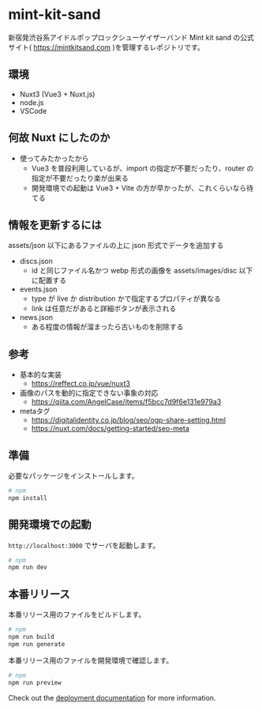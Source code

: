 # mint-kit-sand

新宿発渋谷系アイドルポップロックシューゲイザーバンド Mint kit sand の公式サイト( https://mintkitsand.com )を管理するレポジトリです。

## 環境
* Nuxt3 (Vue3 + Nuxt.js)
* node.js
* VSCode

## 何故 Nuxt にしたのか
* 使ってみたかったから
  * Vue3 を普段利用しているが、import の指定が不要だったり、router の指定が不要だったり楽が出来る
  * 開発環境での起動は Vue3 + Vite の方が早かったが、これくらいなら待てる

## 情報を更新するには

assets/json 以下にあるファイルの上に json 形式でデータを追加する

* discs.json
  * id と同じファイル名かつ webp 形式の画像を assets/images/disc 以下に配置する
* events.json
  * type が live か distribution かで指定するプロパティが異なる
  * link は任意だがあると詳細ボタンが表示される
* news.json
  * ある程度の情報が溜まったら古いものを削除する

## 参考
* 基本的な実装
  * https://reffect.co.jp/vue/nuxt3
* 画像のパスを動的に指定できない事象の対応
  * https://qiita.com/AngelCase/items/f5bcc7d9f6e131e979a3
* metaタグ
  * https://digitalidentity.co.jp/blog/seo/ogp-share-setting.html
  * https://nuxt.com/docs/getting-started/seo-meta

## 準備

必要なパッケージをインストールします。

```bash
# npm
npm install
```

## 開発環境での起動

`http://localhost:3000` でサーバを起動します。

```bash
# npm
npm run dev
```

## 本番リリース

本番リリース用のファイルをビルドします。

```bash
# npm
npm run build
npm run generate
```

本番リリース用のファイルを開発環境で確認します。

```bash
# npm
npm run preview
```

Check out the [deployment documentation](https://nuxt.com/docs/getting-started/deployment) for more information.
